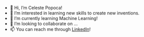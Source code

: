 - 👋 Hi, I’m Celeste Popoca!
- 👀 I’m interested in learning new skills to create new inventions.
- 🌱 I’m currently learning Machine Learning!
- 💞️ I’m looking to collaborate on ...
- 📫 You can reach me through [LinkedIn](https://www.linkedin.com/in/celeste-popoca/)!

<!---
celestepop/celestepop is a ✨ special ✨ repository because its `README.md` (this file) appears on your GitHub profile.
You can click the Preview link to take a look at your changes.
--->

